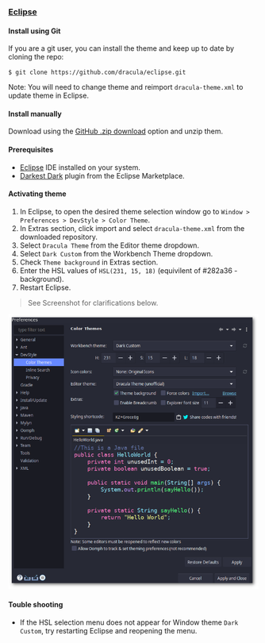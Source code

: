 ### [Eclipse](https://www.eclipse.org/)

#### Install using Git

If you are a git user, you can install the theme and keep up to date by cloning the repo:

    $ git clone https://github.com/dracula/eclipse.git

Note: You will need to change theme and reimport `dracula-theme.xml` to update theme in Eclipse.

#### Install manually

Download using the [GitHub .zip download](https://github.com/dracula/eclipse/archive/master.zip) option and unzip them.

#### Prerequisites

- [Eclipse](https://www.eclipse.org/) IDE installed on your system.
- [Darkest Dark](https://marketplace.eclipse.org/content/darkest-dark-theme-devstyle) plugin from the Eclipse Marketplace.

#### Activating theme

1. In Eclipse, to open the desired theme selection window go to `Window > Preferences > DevStyle > Color Theme`.
2. In Extras section, click import and select `dracula-theme.xml` from the downloaded repository.
3. Select `Dracula Theme` from the Editor theme dropdown.
4. Select `Dark Custom` from the Workbench Theme dropdown.
5. Check `Theme background` in Extras section.
6. Enter the HSL values of `HSL(231, 15, 18)` (equivilent of #282a36 - background).
7. Restart Eclipse.

> See Screenshot for clarifications below.

![Eclipse Configuration](https://raw.githubusercontent.com/dracula/eclipse/master/configuration.png)

#### Touble shooting

- If the HSL selection menu does not appear for Window theme `Dark Custom`, try restarting Eclipse and reopening the menu.
